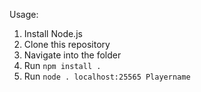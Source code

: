 Usage:

1. Install Node.js
2. Clone this repository
3. Navigate into the folder
4. Run `npm install .`
5. Run `node . localhost:25565 Playername`
